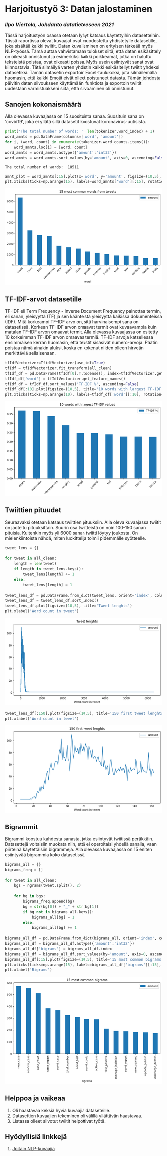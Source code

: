 # Harjoitustyö 3: Datan jalostaminen
### *Ilpo Viertola, Johdanto datatieteeseen 2021*  

Tässä harjoitustyön osassa otetaan lyhyt katsaus käytettyihin datasetteihin. Tässä raportissa olevat kuvaajat ovat muodostettu yhdistetylle datasetille, joka sisältää kaikki twiitit. Datan kuvaileminen on erityisen tärkeää myös NLP-työssä. Tämä auttaa vahvistamaan tulokset siitä, että datan esikäsittely on oikeasti onnistunut ja esimerkiksi kaikki poikkeamat, jotka on haluttu teksteistä poistaa, ovat oikeasti poissa. Myös usein esiintyvät sanat ovat kiinnostavia. Tätä silmäilyä varten yhdistin kaikki esikäsitellyt twiitit yhdeksi datasetiksi. Tämän datasetin exportoin Excel-taulukoksi, jota silmäilemällä huomasin, että kaikki Emojit eivät olleet poistuneet datasta. Tämän johdosta päivitin datan siivoukseen käyttämääni funktiota ja exportoin twiitit uudestaan varmistuakseni siitä, että siivoaminen oli onnistunut. 

## Sanojen kokonaismäärä

Alla olevassa kuvaajassa on 15 suosituinta sanaa. Suosituin sana on 'covid19', joka ei yllätä sillä datasetit koostuvat koronavirus-uutisista.
```python
print('The total number of words: ', len(tokenizer.word_index) + 1)
word_amnts = pd.DataFrame(columns=['word', 'amount'])
for i, (word, count) in enumerate(tokenizer.word_counts.items()):
    word_amnts.loc[i] = [word, count]
word_amnts = word_amnts.astype({'amount':'int32'})
word_amnts = word_amnts.sort_values(by='amount', axis=0, ascending=False)
```

    The total number of words:  18511

```python
amnt_plot = word_amnts[:15].plot(x='word', y='amount', figsize=(10,5), title='15 most common words from tweets')
plt.xticks(ticks=np.arange(15), labels=word_amnts['word'][:15], rotation=45)
```
    
![png](src/commonWords.png)
    


## TF-IDF-arvot datasetille

TF-IDF eli Term Frequency - Inverse Document Frequency painottaa termin, eli sanan, yleisyyttä (TF) ja sen käänteistä yleisyyttä kaikissa dokumenteissa (IDF). Mitä korkeampi TF-IDF arvo on, sitä harvinaisempi sana on datasetissä. Korkean TF-IDF arvon omaavat termit ovat kuvaavampia kuin matalan TF-IDF arvon omaavat termit. Alla olevassa kuvaajassa on esitetty 10 korkeimman TF-IDF arvon omaavaa termiä. TF-IDF arvoja katsellessa ensimmäisen kerran huomasin, että tekstit sisäsivät numero-arvoja. Päätin poistaa nämä ainakin aluksi, koska en kokenut niiden olleen hirveän merkittäviä sellaisenaan.

```python
tfIdfVectorizer=TfidfVectorizer(use_idf=True)
tfIdf = tfIdfVectorizer.fit_transform(all_clean)
tfIdf_df = pd.DataFrame(tfIdf[0].T.todense(), index=tfIdfVectorizer.get_feature_names(), columns=['TF-IDF %'])
tfIdf_df['word'] = tfIdfVectorizer.get_feature_names()
tfIdf_df = tfIdf_df.sort_values('TF-IDF %', ascending=False)
tfIdf_df[:10].plot(figsize=(10,5), title='10 words with largest TF-IDF values')
plt.xticks(ticks=np.arange(10), labels=tfIdf_df['word'][:10], rotation=45)
```

    
![png](src/tfidf.png)
    


## Twiittien pituudet

Seuraavaksi otetaan katsaus twiittien pituuksiin. Alla oleva kuvaajassa twiitit on jaoteltu pituuksittain. Suurin osa twiitteistä on noin 100-150 sanan pituisia. Kuitenkin myös yli 6000 sanan twiitti löytyy joukosta. On mielenkiintoista nähdä, miten luokittelija toimii pidemmälle syötteelle.


```python
tweet_lens = {}

for tweet in all_clean:
    length = len(tweet)
    if length in tweet_lens.keys():
        tweet_lens[length] += 1
    else:
        tweet_lens[length] = 1

tweet_lens_df = pd.DataFrame.from_dict(tweet_lens, orient='index', columns=['amount'])
tweet_lens_df = tweet_lens_df.sort_index()
tweet_lens_df.plot(figsize=(10,5), title='Tweet lenghts')
plt.xlabel('Word count in tweet')
```
    
![png](src/output_51_1.png)
    
```python
tweet_lens_df[:150].plot(figsize=(10,5), title='150 first tweet lenghts')
plt.xlabel('Word count in tweet')
```
    
![png](src/output_52_1.png)
    


## Bigrammit

Bigrammi koostuu kahdesta sanasta, jotka esiintyvät twiitissä peräkkäin. Datasettejä voitaisiin muokata niin, että ei operoitaisi yhdellä sanalla, vaan piirteinä käytettäisiin bigrammeja. Alla olevassa kuvaajassa on 15 eniten esiintyvää bigrammia koko datasetissä.


```python
bigrams_all = {}
bigrams_freq = []

for tweet in all_clean:
    bgs = ngrams(tweet.split(), 2)

    for bg in bgs:
        bigrams_freq.append(bg)
        bg = str(bg[0]) + "_" + str(bg[1])
        if bg not in bigrams_all.keys():
            bigrams_all[bg] = 1
        else:
            bigrams_all[bg] += 1

bigrams_all_df = pd.DataFrame.from_dict(bigrams_all, orient='index', columns=['amount'])
bigrams_all_df = bigrams_all_df.astype({'amount':'int32'})
bigrams_all_df['bigrams'] = bigrams_all_df.index
bigrams_all_df = bigrams_all_df.sort_values(by='amount', axis=0, ascending=False)
bigrams_all_df[:15].plot(figsize=(10,5), title='15 most common bigrams')
plt.xticks(ticks=np.arange(15), labels=bigrams_all_df['bigrams'][:15], rotation=90)
plt.xlabel('Bigrams')
```
    
![png](src/bg.png)

## Helppoa ja vaikeaa
1. Oli haastavaa keksiä hyviä kuvaajia dataseteille.
2. Datasettien kuvaajien tekeminen oli välillä yllättävän haastavaa.
3. Listassa olleet siivotut twiitit helpottivat työtä.

## Hyödyllisiä linkkejä
1. [Joitain NLP-kuvaajia](https://medium.com/plotly/nlp-visualisations-for-clear-immediate-insights-into-text-data-and-outputs-9ebfab168d5b)